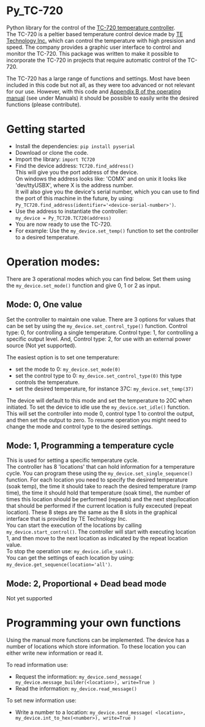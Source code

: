 # Py_TC-720
Python library for the control of the [TC-720 temperature controller](https://tetech.com/product/tc-720/).  
The TC-720 is a peltier based temperature control device made by [TE Technology Inc.](https://tetech.com/) which can control the temperature with high presision and speed. The company provides a graphic user interface to control and monitor the TC-720. This package was written to make it possible to incorporate the TC-720 in projects that require automatic control of the TC-720.
  
The TC-720 has a large range of functions and settings. Most have been included in this code but not all, as they were too advanced or not relevant for our use. However, with this code and [Appendix B of the operating manual](https://tetech.com/product/tc-720/) (see under Manuals) it should be possible to easily write the desired functions (please contribute). 

# Getting started
* Install the dependencies: `pip install pyserial`
* Download or clone the code.
* Import the library: `import TC720`
* Find the device address: `TC720.find_address()`  
  This will give you the port address of the device.  
  On windows the address looks like: 'COMX' and on unix it looks like 'dev/ttyUSBX', where X is the address number.  
  It will also give you the device's serial number, which you can use to find the port of this machine in the future, by using: `Py_TC720.find_address(identifier='<device-serial-number>')`.  
* Use the address to instantiate the controller:  
  `my_device = Py_TC720.TC720(address)`  
* You are now ready to use the TC-720.
* For example: Use the `my_device.set_temp()` function to set the controller to a desired temperature. 

# Operation modes:
There are 3 operational modes which you can find below. Set them using the `my_device.set_mode()` function and give 0, 1 or 2 as input.

## Mode: 0, One value
Set the controller to maintain one value. There are 3 options for values that can be set by using the `my_device.set_control_type()` function. Control type: 0, for controlling a single temperature. Control type: 1, for controlling a specific output level. And, Control type: 2, for use with an external power source (Not yet supported).  
  
The easiest option is to set one temperature:
- set the mode to 0: `my_device.set_mode(0)`
- set the control type to 0: `my_device.set_control_type(0)` this type controls the temperature.
- set the desired temperature, for instance 37C: `my_device.set_temp(37)`
  
The device will default to this mode and set the temperature to 20C when initiated.
To set the device to idle use the `my_device.set_idle()` function. This will set the controller into mode 0, control type 1 to control the output, and then set the output to zero. To resume operation you might need to change the mode and control type to the desired settings.

## Mode: 1, Programming a temperature cycle
This is used for setting a specific temperature cycle.  
The controller has 8 'locations' that can hold information for a temperature cycle. You can program these using the `my_device.set_single_sequence()` function. For each location you need to specify the desired temperature (soak temp), the time it should take to reach the desired temperature (ramp time), the time it should hold that temperature (soak time), the number of times this location should be performed (repeats) and the next step/location that should be performed if the current location is fully excecuted (repeat location). These 8 steps are the same as the 8 slots in the graphical interface that is provided by TE Technology Inc.  
You can start the execution of the locations by calling `my_device.start_control()`. The controller will start with executing location 1, and then move to the next location as indicated by the repeat location value.  
To stop the operation use: `my_device.idle_soak()`.  
You can get the settings of each location by using: `my_device.get_sequence(location='all')`.

## Mode: 2, Proportional + Dead bead mode
Not yet supported

# Programming your own functions
Using the manual more functions can be implemented. 
The device has a number of locations which store information. To these location you can either write new information or read it.  

To read information use:  
- Request the information: `my_device.send_message( my_device.message_builder(<location>), write=True )`
- Read the information: `my_device.read_message()`

To set new information use:
- Write a number to a location: `my_device.send_message( <location>, my_device.int_to_hex(<number>), write=True )`

